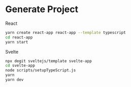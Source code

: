 # Generate Project

React

```bash
yarn create react-app react-app --template typescript
cd react-app
yarn start
```

Svelte

```bash
npx degit sveltejs/template svelte-app
cd svelte-app
node scripts/setupTypeScript.js
yarn
yarn dev
```
